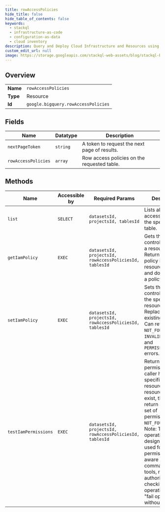 ```yaml
---
title: rowAccessPolicies
hide_title: false
hide_table_of_contents: false
keywords:
  - stackql
  - infrastructure-as-code
  - configuration-as-data
  - cloud inventory
description: Query and Deploy Cloud Infrastructure and Resources using SQL
custom_edit_url: null
image: https://storage.googleapis.com/stackql-web-assets/blog/stackql-blog-post-featured-image.png
---
```

  
    

## Overview
<table><tbody>
<tr><td><b>Name</b></td><td><code>rowAccessPolicies</code></td></tr>
<tr><td><b>Type</b></td><td>Resource</td></tr>
<tr><td><b>Id</b></td><td><code>google.bigquery.rowAccessPolicies</code></td></tr>
</tbody></table>

## Fields
| Name | Datatype | Description |
| ---- | -------- | ----------- |
| `nextPageToken` | `string` | A token to request the next page of results. |
| `rowAccessPolicies` | `array` | Row access policies on the requested table. |
## Methods
| Name | Accessible by | Required Params | Description |
| ---- | ------------- | --------------- | ----------- |
| `list` | `SELECT` | `datasetsId, projectsId, tablesId` | Lists all row access policies on the specified table. |
| `getIamPolicy` | `EXEC` | `datasetsId, projectsId, rowAccessPoliciesId, tablesId` | Gets the access control policy for a resource. Returns an empty policy if the resource exists and does not have a policy set. |
| `setIamPolicy` | `EXEC` | `datasetsId, projectsId, rowAccessPoliciesId, tablesId` | Sets the access control policy on the specified resource. Replaces any existing policy. Can return `NOT_FOUND`, `INVALID_ARGUMENT`, and `PERMISSION_DENIED` errors. |
| `testIamPermissions` | `EXEC` | `datasetsId, projectsId, rowAccessPoliciesId, tablesId` | Returns permissions that a caller has on the specified resource. If the resource does not exist, this will return an empty set of permissions, not a `NOT_FOUND` error. Note: This operation is designed to be used for building permission-aware UIs and command-line tools, not for authorization checking. This operation may "fail open" without warning. |
